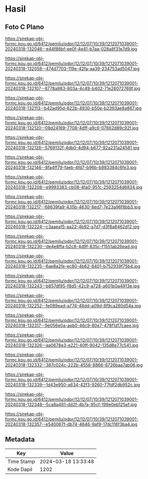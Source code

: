 # Hasil

## Foto C Plano

https://sirekap-obj-formc.kpu.go.id/6412/pemilu/pdpr/12/12/07/10/39/1212071039001-20240318-132046--e44f86bf-ee0f-4e41-b7aa-028a8f31e7d9.jpg

https://sirekap-obj-formc.kpu.go.id/6412/pemilu/pdpr/12/12/07/10/39/1212071039001-20240318-132058--474d7703-119e-42fa-aa39-234753ad5047.jpg

https://sirekap-obj-formc.kpu.go.id/6412/pemilu/pdpr/12/12/07/10/39/1212071039001-20240318-132107--8778a983-803a-4c49-b402-71e26072769f.jpg

https://sirekap-obj-formc.kpu.go.id/6412/pemilu/pdpr/12/12/07/10/39/1212071039001-20240318-132113--b42ad95d-622b-4930-b50e-b2393ae8a867.jpg

https://sirekap-obj-formc.kpu.go.id/6412/pemilu/pdpr/12/12/07/10/39/1212071039001-20240318-132120--08d24169-7708-4dff-a9c6-07662d89c92f.jpg

https://sirekap-obj-formc.kpu.go.id/6412/pemilu/pdpr/12/12/07/10/39/1212071039001-20240318-132128--5769132f-4db0-4d94-b677-92a231a24581.jpg

https://sirekap-obj-formc.kpu.go.id/6412/pemilu/pdpr/12/12/07/10/39/1212071039001-20240318-132146--8fa4ff79-faeb-4fd7-b96b-b983384c6fe3.jpg

https://sirekap-obj-formc.kpu.go.id/6412/pemilu/pdpr/12/12/07/10/39/1212071039001-20240318-132208--e9993383-cb08-4fa0-951c-2593254d6834.jpg

https://sirekap-obj-formc.kpu.go.id/6412/pemilu/pdpr/12/12/07/10/39/1212071039001-20240318-132217--68639fa9-435b-4630-8ed7-7e23a96f8bb3.jpg

https://sirekap-obj-formc.kpu.go.id/6412/pemilu/pdpr/12/12/07/10/39/1212071039001-20240318-132224--c3aaea15-aa22-4b92-a7d7-d3f8a8462d12.jpg

https://sirekap-obj-formc.kpu.go.id/6412/pemilu/pdpr/12/12/07/10/39/1212071039001-20240318-132230--de4e8ffa-b2c8-4d9f-835c-f1551ab26ead.jpg

https://sirekap-obj-formc.kpu.go.id/6412/pemilu/pdpr/12/12/07/10/39/1212071039001-20240318-132235--6ae8a2fe-ec80-4b62-8401-b752939f75b4.jpg

https://sirekap-obj-formc.kpu.go.id/6412/pemilu/pdpr/12/12/07/10/39/1212071039001-20240318-132243--b857df95-f8d5-42c9-a728-a601b0a4913e.jpg

https://sirekap-obj-formc.kpu.go.id/6412/pemilu/pdpr/12/12/07/10/39/1212071039001-20240318-132252--fe089ead-a774-48dd-a09d-8f9ca260d54a.jpg

https://sirekap-obj-formc.kpu.go.id/6412/pemilu/pdpr/12/12/07/10/39/1212071039001-20240318-132317--9e056e0a-aeb0-46c9-80e7-478f1d17caee.jpg

https://sirekap-obj-formc.kpu.go.id/6412/pemilu/pdpr/12/12/07/10/39/1212071039001-20240318-132326--aa0678e3-e221-40ff-9042-135d8e77c541.jpg

https://sirekap-obj-formc.kpu.go.id/6412/pemilu/pdpr/12/12/07/10/39/1212071039001-20240318-132332--387c024c-222b-4556-8866-6726baa7ab06.jpg

https://sirekap-obj-formc.kpu.go.id/6412/pemilu/pdpr/12/12/07/10/39/1212071039001-20240318-132339--1d43e950-a634-42f3-9260-77fdf2db952c.jpg

https://sirekap-obj-formc.kpu.go.id/6412/pemilu/pdpr/12/12/07/10/39/1212071039001-20240318-132348--5ca8a481-dd2f-4b7a-95cf-199e0eb125ef.jpg

https://sirekap-obj-formc.kpu.go.id/6412/pemilu/pdpr/12/12/07/10/39/1212071039001-20240318-132357--e540067f-db74-4646-9af9-17dc116f3ba4.jpg


## Metadata

| Key        | Value               |
| ---------- | ------------------- |
| Time Stamp | 2024-03-18 13:33:48 |
| Kode Dapil | 1202                |



